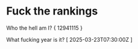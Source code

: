 # Fuck the rankings

Who the hell am I?
{ 12941115 }

What fucking year is it?
[ 2025-03-23T07:30:00Z ]
